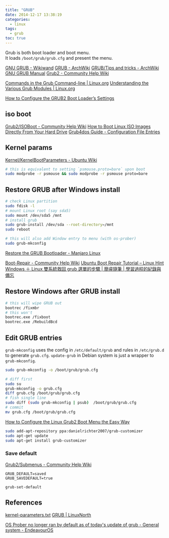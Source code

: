 ```yaml
---
title: "GRUB"
date: 2014-12-17 13:38:19
categories:
  - linux
tags:
  - grub
toc: true
---
```


Grub is both boot loader and boot menu.  
It loads `/boot/grub/grub.cfg` and present the menu.

<!-- more -->

[GNU GRUB - Wikiwand](https://www.wikiwand.com/en/GNU_GRUB)
[GRUB - ArchWiki](https://wiki.archlinux.org/index.php/GRUB)
[GRUB/Tips and tricks - ArchWiki](https://wiki.archlinux.org/index.php/GRUB/Tips_and_tricks)
[GNU GRUB Manual](http://www.gnu.org/software/grub/manual/html_node/)
[Grub2 - Community Help Wiki](https://help.ubuntu.com/community/Grub2/)

[Commands in the Grub Command-line | Linux.org](http://www.linux.org/threads/commands-in-the-grub-command-line.7536/)
[Understanding the Various Grub Modules | Linux.org](http://www.linux.org/threads/understanding-the-various-grub-modules.7535/)

[How to Configure the GRUB2 Boot Loader’s Settings](http://www.howtogeek.com/196655/how-to-configure-the-grub2-boot-loaders-settings/)

## iso boot

[Grub2/ISOBoot - Community Help Wiki](https://help.ubuntu.com/community/Grub2/ISOBoot)
[How to Boot Linux ISO Images Directly From Your Hard Drive](http://www.howtogeek.com/196933/how-to-boot-linux-iso-images-directly-from-your-hard-drive/)
[Grub4dos Guide - Configuration File Entries](http://diddy.boot-land.net/grub4dos/files/menu.htm)

## Kernel params

[Kernel/KernelBootParameters - Ubuntu Wiki](https://wiki.ubuntu.com/Kernel/KernelBootParameters)

```sh
# this is equivalent to setting `psmouse.proto=bare` upon boot
sudo modprobe -r psmouse && sudo modprobe -r psmouse proto=bare
```

## Restore GRUB after Windows install

```sh
# check Linux partition
sudo fdisk -l
# mount Linux root (say sda5)
sudo mount /dev/sda5 /mnt
# install grub
sudo grub-install /dev/sda --root-directory=/mnt
sudo reboot

# this will also add Window entry to menu (with os-prober)
sudo grub-mkconfig
```

[Restore the GRUB Bootloader - Manjaro Linux](https://wiki.manjaro.org/index.php/Restore_the_GRUB_Bootloader)

[Boot-Repair - Community Help Wiki](https://help.ubuntu.com/community/Boot-Repair)
[Ubuntu Boot Repair Tutorial – Linux Hint](https://linuxhint.com/ubuntu_boot_repair_tutorial/)
[Windows ＋ Linux 雙系統救回 grub 選單的步驟 | 簡睿隨筆 | 學習過程的紀錄與備忘](http://jdev.tw/blog/3776/grub-menu-rescue)

## Restore Windows after GRUB install

```sh
# this will wipe GRUB out
bootrec /fixmbr
# this won't
bootrec.exe /fixboot
bootrec.exe /RebuildBcd
```

## Edit GRUB entries

`grub-mkconfig` uses the config in `/etc/default/grub` and rules in `/etc/grub.d` to generate `grub.cfg`.
`update-grub` in Debian system is just a wrapper to `grub-mkconfig`.

```sh
sudo grub-mkconfig -o /boot/grub/grub.cfg

# diff first
sudo su
grub-mkconfig -o grub.cfg
diff grub.cfg /boot/grub/grub.cfg
# fish single line
sudo diff (sudo grub-mkconfig | psub)  /boot/grub/grub.cfg
# commit
mv grub.cfg /boot/grub/grub.cfg
```

[How to Configure the Linux Grub2 Boot Menu the Easy Way](https://www.howtogeek.com/howto/43471/how-to-configure-the-linux-grub2-boot-menu-the-easy-way/)

```sh
sudo add-apt-repository ppa:danielrichter2007/grub-customizer
sudo apt-get update
sudo apt-get install grub-customizer
```

### Save default

[Grub2/Submenus - Community Help Wiki](https://help.ubuntu.com/community/Grub2/Submenus)

```
GRUB_DEFAULT=saved
GRUB_SAVEDEFAULT=true
```

`grub-set-default`

## References

[kernel-parameters.txt](https://www.kernel.org/doc/Documentation/kernel-parameters.txt)
[GRUB | LinuxNorth](https://linuxnorth.wordpress.com/category/grub/)

[OS Prober no longer ran by default as of today's update of grub - General system - EndeavourOS](https://forum.endeavouros.com/t/os-prober-no-longer-ran-by-default-as-of-todays-update-of-grub/15187/38)
